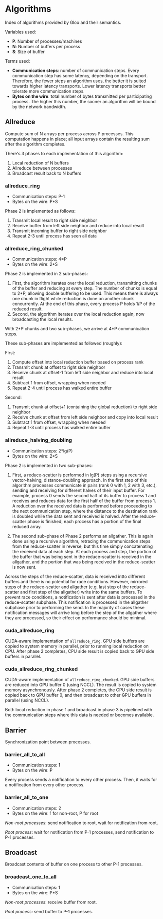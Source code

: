 # Algorithms

Index of algorithms provided by Gloo and their semantics.

Variables used:
* **P**: Number of processes/machines
* **N**: Number of buffers per process
* **S**: Size of buffer

Terms used:
* **Communication steps**: number of communication steps. Every
  communication step has some latency, depending on the transport.
  Therefore, the fewer steps an algorithm uses, the better it is
  suited towards higher latency transports. Lower latency transports
  better tolerate more communication steps.
* **Bytes on the wire**: total number of bytes transmitted per
  participating process. The higher this number, the sooner an
  algorithm will be bound by the network bandwidth.

## Allreduce

Compute sum of N arrays per process across P processes. This
computation happens in place; all input arrays contain the resulting
sum after the algorithm completes.

There's 3 phases to each implementation of this algorithm:
1. Local reduction of N buffers
2. Allreduce between processes
3. Broadcast result back to N buffers

### allreduce_ring

* Communication steps: P-1
* Bytes on the wire: P\*S

Phase 2 is implemented as follows:
1. Transmit local result to right side neighbor
2. Receive buffer from left side neighbor and reduce into local result
3. Transmit incoming buffer to right side neighbor
4. Repeat 2-3 until process has seen all data

### allreduce_ring_chunked

* Communication steps: 4\*P
* Bytes on the wire: 2\*S

Phase 2 is implemented in 2 sub-phases:
1. First, the algorithm iterates over the local reduction,
   transmitting chunks of the buffer and reducing at every step. The
   number of chunks is equal to 2\*P, allowing double buffering to be
   used. This means there is always one chunk in flight while
   reduction is done on another chunk concurrently. At the end of this
   phase, every process P holds 1/P of the reduced result.
2. Second, the algorithm iterates over the local reduction again, now
   broadcasting the local results.

With 2\*P chunks and two sub-phases, we arrive at 4\*P communication
steps.

These sub-phases are implemented as followed (roughly):

First:
1. Compute offset into local reduction buffer based on process rank
2. Transmit chunk at offset to right side neighbor
3. Receive chunk at offset-1 from left side neighbor and reduce into
   local result
4. Subtract 1 from offset, wrapping when needed
5. Repeat 2-4 until process has walked entire buffer

Second:
1. Transmit chunk at offset+1 (containing the global reduction) to
   right side neighbor
2. Receive chunk at offset from left side neighbor and copy into local
   result
3. Subtract 1 from offset, wrapping when needed
4. Repeat 1-3 until process has walked entire buffer

### allreduce_halving_doubling

* Communication steps: 2\*lg(P)
* Bytes on the wire: 2\*S

Phase 2 is implemented in two sub-phases:

1. First, a reduce-scatter is performed in lg(P) steps using a recursive
vector-halving, distance-doubling approach. In the first step of this algorithm
processes communicate in pairs (rank 0 with 1, 2 with 3, etc.), sending and
receiving for different halves of their input buffer. For example, process 0
sends the second half of its buffer to process 1 and receives and reduces data
for the first half of the buffer from process 1. A reduction over the received
data is performed before proceeding to the next communication step, where the
distance to the destination rank is doubled while the data sent and received is
halved. After the reduce-scatter phase is finished, each process has a portion
of the final reduced array.

2. The second sub-phase of Phase 2 performs an allgather. This is again done
using a recursive algorithm, retracing the communication steps from the
reduce-scatter in reverse, but this time simply concatenating the received data
at each step. At each process and step, the portion of the buffer that was being
sent in the reduce-scatter is received in the allgather, and the portion that was
being received in the reduce-scatter is now sent.

Across the steps of the reduce-scatter, data is received intto different buffers
and there is no potential for race conditions. However, mirrored steps of the
reduce-scatter and allgather (e.g. last step of the reduce-scatter and first
step of the allgather) write into the same buffers. To prevent race conditions,
a notification is sent after data is processed in the reduce-scatter
subphase. This notification is processed in the allgather subphase prior to
performing the send. In the majority of cases these notification messages will
arrive long before the step of the allgather where they are processed, so their
effect on performance should be minimal.

### cuda_allreduce_ring

CUDA-aware implementation of `allreduce_ring`. GPU side buffers are
copied to system memory in parallel, prior to running local reduction
on CPU. After phase 2 completes, CPU side result is copied back to GPU
side buffers in parallel.

### cuda_allreduce_ring_chunked

CUDA-aware implementation of `allreduce_ring_chunked`. GPU side
buffers are reduced into GPU buffer 0 (using NCCL). The result is
copied to system memory asynchronously. After phase 2 completes, the
CPU side result is copied back to GPU buffer 0, and then broadcast to
other GPU buffers in parallel (using NCCL).

Both local reduction in phase 1 and broadcast in phase 3 is pipelined
with the communication steps where this data is needed or becomes
available.

## Barrier

Synchronization point between processes.

### barrier_all_to_all

* Communication steps: 1
* Bytes on the wire: P

Every process sends a notification to every other process.
Then, it waits for a notification from every other process.

### barrier_all_to_one

* Communication steps: 2
* Bytes on the wire: 1 for non-root, P for root

_Non-root processes_: send notification to root, wait for notification
from root.

_Root process_: wait for notification from P-1 processes, send
notification to P-1 processes.

## Broadcast

Broadcast contents of buffer on one process to other P-1 processes.

### broadcast_one_to_all

* Communication steps: 1
* Bytes on the wire: P\*S

_Non-root processes_: receive buffer from root.

_Root process_: send buffer to P-1 processes.
